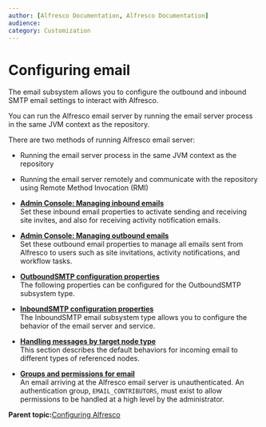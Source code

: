 ```yaml
---
author: [Alfresco Documentation, Alfresco Documentation]
audience: 
category: Customization
---
```


# Configuring email

The email subsystem allows you to configure the outbound and inbound SMTP email settings to interact with Alfresco.

You can run the Alfresco email server by running the email server process in the same JVM context as the repository.

There are two methods of running Alfresco email server:

-   Running the email server process in the same JVM context as the repository
-   Running the email server remotely and communicate with the repository using Remote Method Invocation \(RMI\)

-   **[Admin Console: Managing inbound emails](../tasks/adminconsole-inboundemail.md)**  
Set these inbound email properties to activate sending and receiving site invites, and also for receiving activity notification emails.
-   **[Admin Console: Managing outbound emails](../tasks/adminconsole-outboundemail.md)**  
Set these outbound email properties to manage all emails sent from Alfresco to users such as site invitations, activity notifications, and workflow tasks.
-   **[OutboundSMTP configuration properties](../concepts/email-outboundsmtp-props.md)**  
The following properties can be configured for the OutboundSMTP subsystem type.
-   **[InboundSMTP configuration properties](../concepts/email-inboundsmtp-props.md)**  
The InboundSMTP email subsystem type allows you to configure the behavior of the email server and service.
-   **[Handling messages by target node type](../concepts/email-target-node.md)**  
This section describes the default behaviors for incoming email to different types of referenced nodes.
-   **[Groups and permissions for email](../concepts/email-groupspermissions.md)**  
An email arriving at the Alfresco email server is unauthenticated. An authentication group, `EMAIL_CONTRIBUTORS`, must exist to allow permissions to be handled at a high level by the administrator.

**Parent topic:**[Configuring Alfresco](../concepts/ch-configuration.md)

